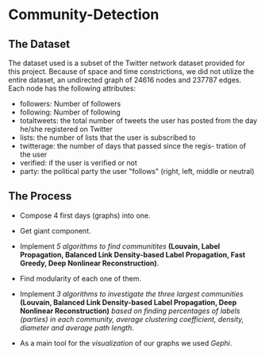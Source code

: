 # Community-Detection

## **The Dataset**
The dataset used is a subset of the Twitter network dataset provided
for this project. Because of space and time constrictions, we did
not utilize the entire dataset, an undirected graph of 24616 nodes
and 237787 edges. Each node has the following attributes:
* followers: Number of followers
* following: Number of following
* totaltweets: the total number of tweets the user has posted
from the day he/she registered on Twitter
* lists: the number of lists that the user is subscribed to
* twitterage: the number of days that passed since the regis-
tration of the user
* verified: if the user is verified or not
* party: the political party the user "follows" (right, left, middle
or neutral)


## **The Process**
* Compose 4 first days (graphs) into one.
* Get giant component.
* Implement *5 algorithms to find communitites* **(Louvain, Label Propagation, Balanced Link Density-based Label Propagation, Fast Greedy, Deep Nonlinear Reconstruction)**.
* Find modularity of each one of them.
* Implement *3 algorithms to investigate the three largest communities* **(Louvain, Balanced Link Density-based Label Propagation, Deep Nonlinear Reconstruction)** *based on finding percentages of labels (parties) in each community, average clustering coefficient, density, diameter and average path length*.

* As a main tool for the *visualization* of our graphs we used *Gephi*.
